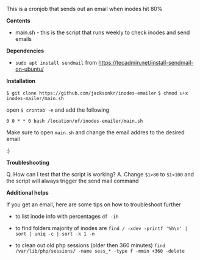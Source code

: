 This is a cronjob that sends out an email when inodes hit 80%

**Contents**

- main.sh - this is the script that runs weekly to check inodes and send emails

**Dependencies**

- `sudo apt install sendmail` from https://tecadmin.net/install-sendmail-on-ubuntu/

**Installation**

`$ git clone https://github.com/jacksonkr/inodes-emailer`
`$ chmod u+x inodes-mailer/main.sh`

open `$ crontab -e` and add the following

`0 0 * * 0 bash /location/of/inodes-emailer/main.sh`

Make sure to open `main.sh` and change the email addres to the desired email

:)

**Troubleshooting**

Q. How can I test that the script is working?
A. Change `$1>80` to `$1<100` and the script will always trigger the send mail command

**Additional helps**

If you get an email, here are some tips on how to troubleshoot further

- to list inode info with percentages
`df -ih`

- to find folders majority of inodes are
`find / -xdev -printf '%h\n' | sort | uniq -c | sort -k 1 -n`

- to clean out old php sessions (older then 360 minutes)
`find /var/lib/php/sessions/ -name sess_* -type f -mmin +360 -delete`
